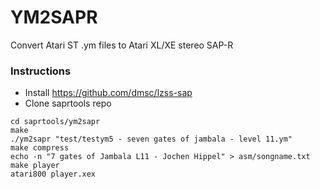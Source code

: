 # YM2SAPR

Convert Atari ST .ym files to Atari XL/XE stereo SAP-R

### Instructions

* Install https://github.com/dmsc/lzss-sap
* Clone saprtools repo

```
cd saprtools/ym2sapr
make
./ym2sapr "test/testym5 - seven gates of jambala - level 11.ym"
make compress
echo -n "7 gates of Jambala L11 - Jochen Hippel" > asm/songname.txt
make player
atari800 player.xex
```


